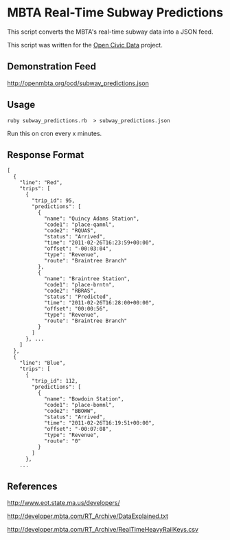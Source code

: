 # MBTA Real-Time Subway Predictions

This script converts the MBTA's real-time subway data into a JSON feed.

This script was written for the [Open Civic Data][ocd] project.

[ocd]:http://opencivicdata.org/

## Demonstration Feed

<http://openmbta.org/ocd/subway_predictions.json>

## Usage

    ruby subway_predictions.rb  > subway_predictions.json

Run this on cron every x minutes.


## Response Format
    [
      {
        "line": "Red",
        "trips": [
          {
            "trip_id": 95,
            "predictions": [
              {
                "name": "Quincy Adams Station",
                "code1": "place-qamnl",
                "code2": "RQUAS",
                "status": "Arrived",
                "time": "2011-02-26T16:23:59+00:00",
                "offset": "-00:03:04",
                "type": "Revenue",
                "route": "Braintree Branch"
              },
              {
                "name": "Braintree Station",
                "code1": "place-brntn",
                "code2": "RBRAS",
                "status": "Predicted",
                "time": "2011-02-26T16:28:00+00:00",
                "offset": "00:00:56",
                "type": "Revenue",
                "route": "Braintree Branch"
              }
            ]
          }, ...
        ]
      },
      {
        "line": "Blue",
        "trips": [
          {
            "trip_id": 112,
            "predictions": [
              {
                "name": "Bowdoin Station",
                "code1": "place-bomnl",
                "code2": "BBOWW",
                "status": "Arrived",
                "time": "2011-02-26T16:19:51+00:00",
                "offset": "-00:07:08",
                "type": "Revenue",
                "route": "0"
              }
            ]
          },
        ...

## References

<http://www.eot.state.ma.us/developers/>

<http://developer.mbta.com/RT_Archive/DataExplained.txt>

<http://developer.mbta.com/RT_Archive/RealTimeHeavyRailKeys.csv>





